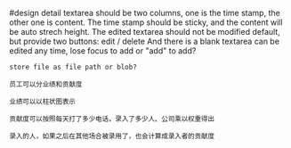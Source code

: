 #design detail
    textarea should be two columns, one is the time stamp, the other one is content.
    The time stamp should be sticky, and the content will be auto strech height.
    The edited textarea should not be modified default, but provide two buttons: edit / delete
    And there is a blank textarea can be edited any time, lose focus to add or "add" to add?

    store file as file path or blob?
    
    员工可以分业绩和贡献度

    业绩可以以柱状图表示

    贡献度可以按照每天打了多少电话，录入了多少人、公司乘以权重得出

    录入的人，如果之后在其他场合被录用了，也会计算成录入者的贡献度
    